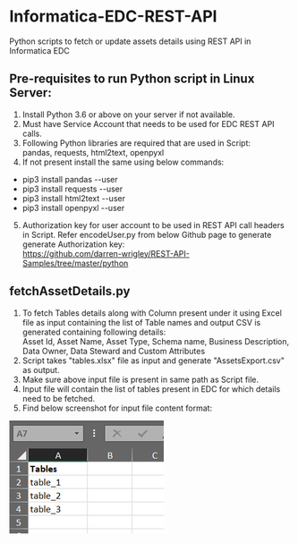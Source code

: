 # Informatica-EDC-REST-API
Python scripts to fetch or update assets details using REST API in Informatica EDC

## Pre-requisites to run Python script in Linux Server:
1. Install Python 3.6 or above on your server if not available.
2. Must have Service Account that needs to be used for EDC REST API calls.
3. Following Python libraries are required that are used in Script:<br>
pandas, requests, html2text, openpyxl
4. If not present install the same using below commands:
- pip3 install pandas --user
- pip3 install requests --user
- pip3 install html2text --user
- pip3 install openpyxl --user
5. Authorization key for user account to be used in REST API call headers in Script. Refer encodeUser.py from below Github page to generate generate Authorization key:<br>
https://github.com/darren-wrigley/REST-API-Samples/tree/master/python

## fetchAssetDetails.py
1. To fetch Tables details along with Column present under it using Excel file as input containing the list of Table names and output CSV is generated containing following details: <br> 
Asset Id, Asset Name, Asset Type, Schema name, Business Description, Data Owner, Data Steward and Custom Attributes
2. Script takes "tables.xlsx" file as input and generate "AssetsExport.csv" as output.
3. Make sure above input file is present in same path as Script file.
4. Input file will contain the list of tables present in EDC for which details need to be fetched.
5. Find below screenshot for input file content format:<br>
<img src="./InputExcelImage.PNG">

